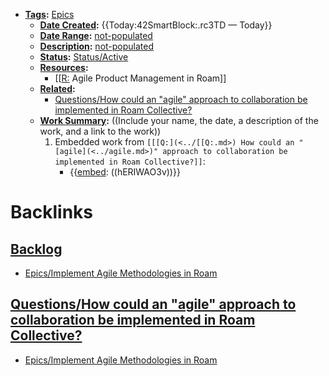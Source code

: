 - **[Tags](<../Tags.md>):** [Epics](<../Epics.md>)
    - **[Date Created](<../Date Created.md>):** {{Today:42SmartBlock:.rc3TD — Today}}
    - **[Date Range](<../Date Range.md>):** [not-populated](<../not-populated.md>)
    - **[Description](<../Description.md>):** [not-populated](<../not-populated.md>)
    - **[Status](<../Status.md>):** [Status/Active](<../Status/Active.md>)
    - **[Resources](<../Resources.md>):** 
        - [[[R:](<../[[R:.md>) Agile Product Management in Roam]]
    - **[Related](<../Related.md>):** 
        - [Questions/How could an "agile" approach to collaboration be implemented in Roam Collective?](<../Questions/How could an "agile" approach to collaboration be implemented in Roam Collective?.md>)
    - **[Work Summary](<../Work Summary.md>):**  ((Include your name, the date, a description of the work, and a link to the work))
        1. Embedded work from `[[[Q:](<../[[Q:.md>) How could an "[agile](<../agile.md>)" approach to collaboration be implemented in Roam Collective?]]`:
            - {{[embed](<../embed.md>): ((hERIWAO3v))}}

# Backlinks
## [Backlog](<Backlog.md>)
- [Epics/Implement Agile Methodologies in Roam](<../Epics/Implement Agile Methodologies in Roam.md>)

## [Questions/How could an "agile" approach to collaboration be implemented in Roam Collective?](<Questions/How could an "agile" approach to collaboration be implemented in Roam Collective?.md>)
- [Epics/Implement Agile Methodologies in Roam](<../Epics/Implement Agile Methodologies in Roam.md>)

